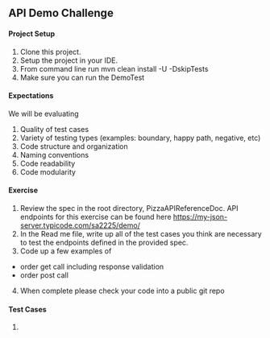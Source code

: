 ## API Demo Challenge

#### Project Setup
1. Clone this project.
2. Setup the project in your IDE.
3. From command line run mvn clean install -U -DskipTests
5. Make sure you can run the DemoTest

#### Expectations
We will be evaluating
1. Quality of test cases
2. Variety  of testing types (examples: boundary, happy path, negative, etc)
3. Code structure and organization
4. Naming conventions
5. Code readability
6. Code modularity


#### Exercise
1. Review the spec in the root directory, PizzaAPIReferenceDoc.  API endpoints for this exercise can be found here
   https://my-json-server.typicode.com/sa2225/demo/
2. In the Read me file, write up all of the test cases you think are necessary to test the endpoints defined in the provided spec.
3. Code up a few examples of 
  - order get call including response validation
  - order post call
4. When complete please check your code into a public git repo

#### Test Cases

 1.  

